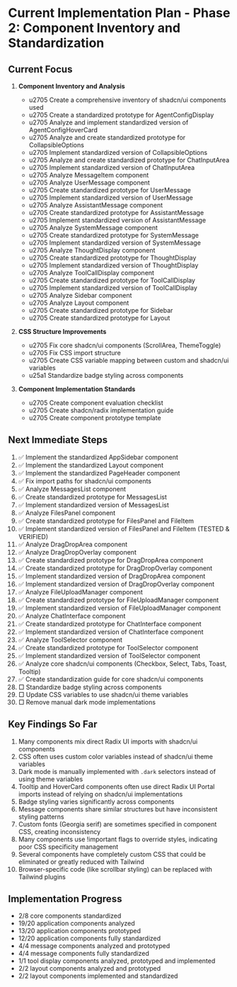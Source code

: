 # Current Implementation Plan - Phase 2: Component Inventory and Standardization

## Current Focus

1. **Component Inventory and Analysis**
   - u2705 Create a comprehensive inventory of shadcn/ui components used
   - u2705 Create a standardized prototype for AgentConfigDisplay
   - u2705 Analyze and implement standardized version of AgentConfigHoverCard
   - u2705 Analyze and create standardized prototype for CollapsibleOptions
   - u2705 Implement standardized version of CollapsibleOptions
   - u2705 Analyze and create standardized prototype for ChatInputArea
   - u2705 Implement standardized version of ChatInputArea
   - u2705 Analyze MessageItem component
   - u2705 Analyze UserMessage component
   - u2705 Create standardized prototype for UserMessage
   - u2705 Implement standardized version of UserMessage
   - u2705 Analyze AssistantMessage component
   - u2705 Create standardized prototype for AssistantMessage
   - u2705 Implement standardized version of AssistantMessage
   - u2705 Analyze SystemMessage component
   - u2705 Create standardized prototype for SystemMessage
   - u2705 Implement standardized version of SystemMessage
   - u2705 Analyze ThoughtDisplay component
   - u2705 Create standardized prototype for ThoughtDisplay
   - u2705 Implement standardized version of ThoughtDisplay
   - u2705 Analyze ToolCallDisplay component
   - u2705 Create standardized prototype for ToolCallDisplay
   - u2705 Implement standardized version of ToolCallDisplay
   - u2705 Analyze Sidebar component
   - u2705 Analyze Layout component
   - u2705 Create standardized prototype for Sidebar
   - u2705 Create standardized prototype for Layout

2. **CSS Structure Improvements**
   - u2705 Fix core shadcn/ui components (ScrollArea, ThemeToggle)
   - u2705 Fix CSS import structure
   - u2705 Create CSS variable mapping between custom and shadcn/ui variables
   - u25a1 Standardize badge styling across components

3. **Component Implementation Standards**
   - u2705 Create component evaluation checklist
   - u2705 Create shadcn/radix implementation guide
   - u2705 Create component prototype template

## Next Immediate Steps

1. ✅ Implement the standardized AppSidebar component
2. ✅ Implement the standardized Layout component
3. ✅ Implement the standardized PageHeader component
4. ✅ Fix import paths for shadcn/ui components
5. ✅ Analyze MessagesList component
6. ✅ Create standardized prototype for MessagesList
7. ✅ Implement standardized version of MessagesList
8. ✅ Analyze FilesPanel component
9. ✅ Create standardized prototype for FilesPanel and FileItem
10. ✅ Implement standardized version of FilesPanel and FileItem (TESTED & VERIFIED)
11. ✅ Analyze DragDropArea component
12. ✅ Analyze DragDropOverlay component
13. ✅ Create standardized prototype for DragDropArea component
14. ✅ Create standardized prototype for DragDropOverlay component
15. ✅ Implement standardized version of DragDropArea component
16. ✅ Implement standardized version of DragDropOverlay component
17. ✅ Analyze FileUploadManager component
18. ✅ Create standardized prototype for FileUploadManager component
19. ✅ Implement standardized version of FileUploadManager component
20. ✅ Analyze ChatInterface component
21. ✅ Create standardized prototype for ChatInterface component
22. ✅ Implement standardized version of ChatInterface component
23. ✅ Analyze ToolSelector component
24. ✅ Create standardized prototype for ToolSelector component
25. ✅ Implement standardized version of ToolSelector component
26. ✅ Analyze core shadcn/ui components (Checkbox, Select, Tabs, Toast, Tooltip)
27. ✅ Create standardization guide for core shadcn/ui components
28. □ Standardize badge styling across components
29. □ Update CSS variables to use shadcn/ui theme variables
30. □ Remove manual dark mode implementations

## Key Findings So Far

1. Many components mix direct Radix UI imports with shadcn/ui components
2. CSS often uses custom color variables instead of shadcn/ui theme variables
3. Dark mode is manually implemented with `.dark` selectors instead of using theme variables
4. Tooltip and HoverCard components often use direct Radix UI Portal imports instead of relying on shadcn/ui implementations
5. Badge styling varies significantly across components
6. Message components share similar structures but have inconsistent styling patterns
7. Custom fonts (Georgia serif) are sometimes specified in component CSS, creating inconsistency
8. Many components use !important flags to override styles, indicating poor CSS specificity management
9. Several components have completely custom CSS that could be eliminated or greatly reduced with Tailwind
10. Browser-specific code (like scrollbar styling) can be replaced with Tailwind plugins

## Implementation Progress

- 2/8 core components standardized
- 19/20 application components analyzed 
- 13/20 application components prototyped
- 12/20 application components fully standardized
- 4/4 message components analyzed and prototyped
- 4/4 message components fully standardized
- 1/1 tool display components analyzed, prototyped and implemented
- 2/2 layout components analyzed and prototyped
- 2/2 layout components implemented and standardized